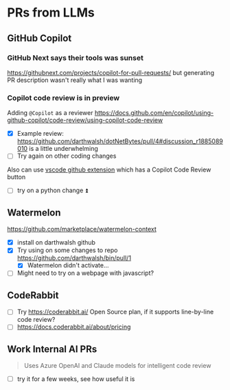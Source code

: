 # PRs from LLMs
## GitHub Copilot
### GitHub Next says their tools was sunset
https://githubnext.com/projects/copilot-for-pull-requests/ but generating PR description wasn't really what I was wanting
### Copilot code review is in preview
Adding `@Copilot` as a reviewer
https://docs.github.com/en/copilot/using-github-copilot/code-review/using-copilot-code-review
- [x] Example review: https://github.com/darthwalsh/dotNetBytes/pull/4#discussion_r1885089010 is a little underwhelming
- [ ] Try again on other coding changes

Also can use [vscode github extension](https://marketplace.visualstudio.com/items?itemName=GitHub.vscode-pull-request-github) which has a Copilot Code Review button
- [ ] try on a python change ⏫
## Watermelon
https://github.com/marketplace/watermelon-context
- [x] install on darthwalsh github
- [x] Try using on some changes to repo https://github.com/darthwalsh/bin/pull/1
	- [x] Watermelon didn't activate...
- [ ] Might need to try on a webpage with javascript?
## CodeRabbit
- [ ] Try https://coderabbit.ai/ Open Source plan, if it supports line-by-line code review?
- [ ] https://docs.coderabbit.ai/about/pricing

## Work Internal AI PRs
>Uses Azure OpenAI and Claude models for intelligent code review

- [ ] try it for a few weeks, see how useful it is
